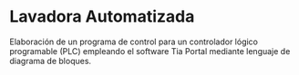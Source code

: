 # Lavadora Automatizada
Elaboración de un programa de control para un controlador lógico programable (PLC) empleando el software Tia Portal mediante lenguaje de diagrama de bloques.
